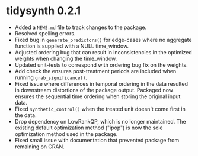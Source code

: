 # tidysynth 0.2.1

* Added a `NEWS.md` file to track changes to the package.
* Resolved spelling errors. 
* Fixed bug in `generate_predictors()` for edge-cases where no aggregate function is supplied with a NULL time_window.
* Adjusted ordering bug that can result in inconsistencies in the optimized weights when changing the time_window.
* Updated unit-tests to correspond with ordering bug fix on the weights.
* Add check the ensures post-treatment periods are included when running `grab_significance()`.
* Fixed issue where differences in temporal ordering in the data resulted in downstream distortions of the package output. Packaged now ensures the sequential time ordering when storing the original input data.
* Fixed `synthetic_control()` when the treated unit doesn't come first in the data. 
* Drop dependency on LowRankQP, which is no longer maintained. The existing default optimization method ("ipop") is now the sole optimization method used in the package. 
* Fixed small issue with documentation that prevented package from remaining on CRAN. 
